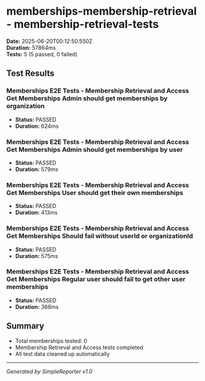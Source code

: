 # memberships-membership-retrieval - membership-retrieval-tests

**Date:** 2025-06-20T00:12:50.550Z  
**Duration:** 57864ms  
**Tests:** 5 (5 passed, 0 failed)

## Test Results


### Memberships E2E Tests - Membership Retrieval and Access Get Memberships Admin should get memberships by organization
- **Status:** PASSED
- **Duration:** 624ms



### Memberships E2E Tests - Membership Retrieval and Access Get Memberships Admin should get memberships by user
- **Status:** PASSED
- **Duration:** 579ms



### Memberships E2E Tests - Membership Retrieval and Access Get Memberships User should get their own memberships
- **Status:** PASSED
- **Duration:** 413ms



### Memberships E2E Tests - Membership Retrieval and Access Get Memberships Should fail without userId or organizationId
- **Status:** PASSED
- **Duration:** 575ms



### Memberships E2E Tests - Membership Retrieval and Access Get Memberships Regular user should fail to get other user memberships
- **Status:** PASSED
- **Duration:** 368ms



## Summary

- Total memberships tested: 0
- Membership Retrieval and Access tests completed
- All test data cleaned up automatically

---
*Generated by SimpleReporter v1.0*
